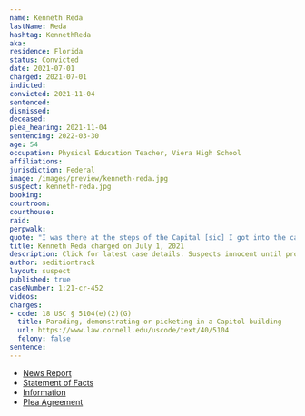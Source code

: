 ```yaml
---
name: Kenneth Reda
lastName: Reda
hashtag: KennethReda
aka:
residence: Florida
status: Convicted
date: 2021-07-01
charged: 2021-07-01
indicted:
convicted: 2021-11-04
sentenced:
dismissed:
deceased:
plea_hearing: 2021-11-04
sentencing: 2022-03-30
age: 54
occupation: Physical Education Teacher, Viera High School
affiliations:
jurisdiction: Federal
image: /images/preview/kenneth-reda.jpg
suspect: kenneth-reda.jpg
booking:
courtroom:
courthouse:
raid:
perpwalk:
quote: "I was there at the steps of the Capital [sic] I got into the capital [sic] building [...]"
title: Kenneth Reda charged on July 1, 2021
description: Click for latest case details. Suspects innocent until proven guilty.
author: seditiontrack
layout: suspect
published: true
caseNumber: 1:21-cr-452
videos:
charges:
- code: 18 USC § 5104(e)(2)(G)
  title: Parading, demonstrating or picketing in a Capitol building
  url: https://www.law.cornell.edu/uscode/text/40/5104
  felony: false
sentence:
---
```

- [News Report](https://www.floridatoday.com/story/news/2021/07/06/viera-high-p-e-teacher-arrested-connection-jan-6-capital-riot/7881247002/)
- [Statement of Facts](https://www.justice.gov/opa/case-multi-defendant/file/1447201/download)
- [Information](https://www.justice.gov/usao-dc/case-multi-defendant/file/1412846/download)
- [Plea Agreement](https://www.justice.gov/opa/case-multi-defendant/file/1447196/download)
